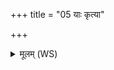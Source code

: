 +++
title = "05 याः कृत्या"

+++
<details><summary>मूलम् (WS)</summary>

याः कृत्या आङ्गिरसीर्याः कृत्या आसुरीरुत ।  
कृत्या याः स्वयङ्कृता या उ चान्येभिराभृताः ।  
उभयीस्ताः परा यन्तु परावतो नवतिं नाव्या अति ॥ ९ ॥
</details>